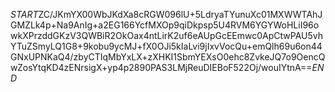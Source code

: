 $START$ZC/JKmYX00WbJKdXa8cRGW096lU+5LdryaTYunuXc01MXWWTAhJGMZLk4p+Na9AnIg+a2EG166YcfMXOp9qiDkpsp5U4RVM6YGYWoHLiI96owkXPrzddGKzV3QWBiR2OkOax4ntLirK2uf6eAUpGcEEmwc0ApCtwPAU5vhYTuZSmyLQ1G8+9kobu9ycMJ+fX0OJi5kIaLvi9jIxvVocQu+emQlh69u6on44GNxUPNKaQ4/zbyCTIqMbYxLX+zXHKI1SbmYEXsO0ehc8ZvkeJQ7o9OencQwZosYtqKD4zENrsigX+yp4p2890PAS3LMjReuDIEBoF522Oj/wouIYtnA==$END$